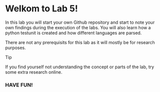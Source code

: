 # Welkom to Lab 5!
In this lab you will start your own Github repository and start to note your own findings during the execution of the labs.
You will also learn how a python testunit is created and how different languages are parsed.

There are not any prerequisits for this lab as it will mostly be for research purposes.

>[!Tip]
>If you find yourself not understanding the concept or parts of the lab, try some extra research online.


### HAVE FUN!

